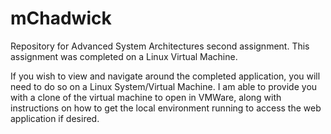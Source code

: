 # mChadwick
Repository for Advanced System Architectures second assignment.
 This assignment was completed on a Linux Virtual Machine. 

If you wish to view and navigate around the completed application, you will need to do so on a Linux System/Virtual Machine. I am able to provide you with a clone of the virtual machine to open in VMWare, along with instructions on how to get the local environment running to access the web application if desired.
